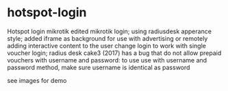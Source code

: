 # hotspot-login
Hotspot login mikrotik 
edited mikrotik login; using radiusdesk apperance style;
added iframe as background for use with advertising or remotely adding interactive content to the user
change login to work with single voucher login; radius desk cake3 (2017) has a bug that do not allow prepaid vouchers with username and password: to use use with username and password method, make sure username is identical as password

see images for demo
